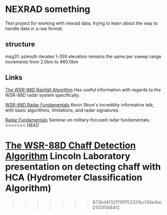 # NEXRAD something

Test project for working with nexrad data, trying to learn about the way to handle data in a raw format.


## structure
msg31:
  azimuth iterates 1-359
  elevation remains the same per sweep
  range increments from 2.0km to 460.0km

## Links

[The WSR-88D Rainfall Algorithm](https://www.nws.noaa.gov/oh/hrl/papers/wsr88d/pps_paper_w%26f_1998.pdf)
Has useful information with regards to the WSR-88D radar system specifically.

[WSR-88D Radar Fundamentals](https://www.meteor.iastate.edu/classes/mt432/lectures/ISURadarTalk_NWS_2013.pdf)
Kevin Skow's incredibly informative talk, with basic algorithms, limitations, and radar signatures.

[Radar Fundamentals](http://faculty.nps.edu/jenn/Seminars/RadarFundamentals.pdf)
Seminar on military-focused radar fundamentals.
<<<<<<< HEAD

[The WSR-88D Chaff Detection Algorithm](https://www.roc.noaa.gov/WSR88D/PublicDocs/TAC/2019/2019-04-29_TAC_Kurdzo_Presentation%20for%20web_122576.pdf)
Lincoln Laboratory presentation on detecting chaff with HCA (Hydrometer Classification Algorithm)
=======
>>>>>>> 873bd4f32f1191f53321bcf36e4ac0100f5884f2
